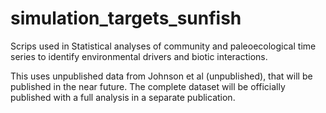 # simulation_targets_sunfish
 Scrips used in Statistical analyses of community and paleoecological time series to identify environmental drivers and biotic interactions.

This uses unpublished data from Johnson et al (unpublished), that will be published in the near future. The complete dataset will be officially published with a full analysis in a separate publication.
